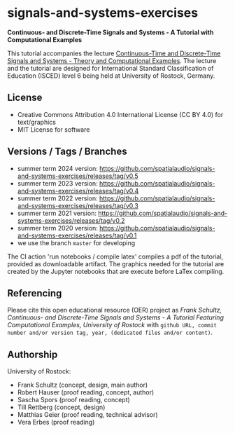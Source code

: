 # signals-and-systems-exercises

**Continuous- and Discrete-Time Signals and Systems - A Tutorial with Computational Examples**

This tutorial accompanies the lecture [Continuous-Time and Discrete-Time Signals and Systems - Theory and Computational Examples](https://github.com/spatialaudio/signals-and-systems-lecture). The lecture and the tutorial are designed for International Standard Classification of Education (ISCED) level 6 being held at University of Rostock, Germany.

## License

- Creative Commons Attribution 4.0 International License (CC BY 4.0) for text/graphics
- MIT License for software

## Versions / Tags / Branches
- summer term 2024 version: https://github.com/spatialaudio/signals-and-systems-exercises/releases/tag/v0.5
- summer term 2023 version: https://github.com/spatialaudio/signals-and-systems-exercises/releases/tag/v0.4
- summer term 2022 version: https://github.com/spatialaudio/signals-and-systems-exercises/releases/tag/v0.3
- summer term 2021 version: https://github.com/spatialaudio/signals-and-systems-exercises/releases/tag/v0.2
- summer term 2020 version: https://github.com/spatialaudio/signals-and-systems-exercises/releases/tag/v0.1
- we use the branch `master` for developing

The CI action 'run notebooks / compile latex' compiles a pdf of the tutorial, provided as downloadable artifact. The graphics needed for the tutorial are created by the Jupyter notebooks that are execute before LaTex compiling.

## Referencing

Please cite this open educational resource (OER) project as
*Frank Schultz, Continuous- and Discrete-Time Signals and Systems - A Tutorial Featuring Computational Examples, University of Rostock* with ``github URL, commit number and/or version tag, year, (dedicated files and/or content)``.

## Authorship

University of Rostock:

- Frank Schultz (concept, design, main author)
- Robert Hauser (proof reading, concept, author)
- Sascha Spors (proof reading, concept)
- Till Rettberg (concept, design)
- Matthias Geier (proof reading, technical advisor)
- Vera Erbes (proof reading)
